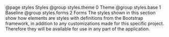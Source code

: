 @page styles Styles
@group styles.theme 0 Theme
@group styles.base 1 Baseline
@group styles.forms 2 Forms
The styles shown in this section show how elements are styles with definitions from the Bootstrap framework, in addition to any customizations made for this specific project. Therefore they will be available for use in any part of the application.
